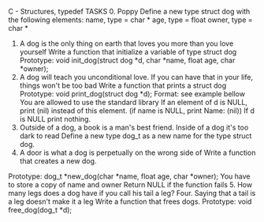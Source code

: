 C - Structures, typedef
TASKS
0. Poppy
Define a new type struct dog with the following elements:
name, type = char *
age, type = float
owner, type = char *
1. A dog is the only thing on earth that loves you more than you love
yourself
Write a function that initialize a variable of type struct dog
Prototype: void init_dog(struct dog *d, char *name, float age, char
*owner);
2. A dog will teach you unconditional love. If you can have that in your
life, things won't be too bad
Write a function that prints a struct dog
Prototype: void print_dog(struct dog *d);
Format: see example bellow
You are allowed to use the standard library
If an element of d is NULL, print (nil) instead of this element. (if name is
NULL, print Name: (nil))
If d is NULL print nothing.
3. Outside of a dog, a book is a man's best friend. Inside of a dog it's too
dark to read
Define a new type dog_t as a new name for the type struct dog.
4. A door is what a dog is perpetually on the wrong side of
Write a function that creates a new dog.

Prototype: dog_t *new_dog(char *name, float age, char *owner);
You have to store a copy of name and owner
Return NULL if the function fails
5. How many legs does a dog have if you call his tail a leg? Four. Saying
that a tail is a leg doesn't make it a leg
Write a function that frees dogs.
Prototype: void free_dog(dog_t *d);
